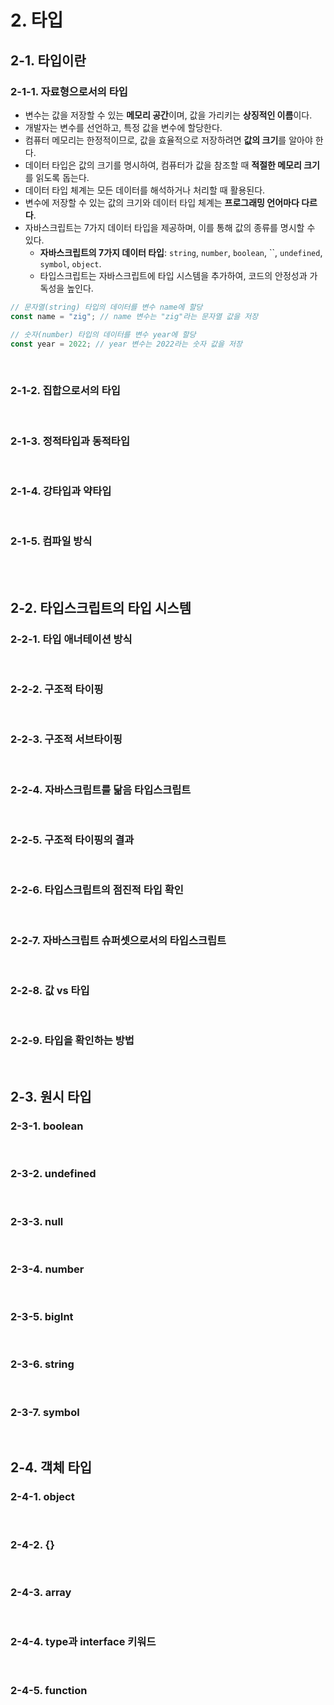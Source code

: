# 2. 타입

## 2-1. 타입이란

### 2-1-1. 자료형으로서의 타입

- 변수는 값을 저장할 수 있는 **메모리 공간**이며, 값을 가리키는 **상징적인 이름**이다.
- 개발자는 변수를 선언하고, 특정 값을 변수에 할당한다.
- 컴퓨터 메모리는 한정적이므로, 값을 효율적으로 저장하려면 **값의 크기**를 알아야 한다.
- 데이터 타입은 값의 크기를 명시하여, 컴퓨터가 값을 참조할 때 **적절한 메모리 크기**를 읽도록 돕는다.
- 데이터 타입 체계는 모든 데이터를 해석하거나 처리할 때 활용된다.
- 변수에 저장할 수 있는 값의 크기와 데이터 타입 체계는 **프로그래밍 언어마다 다르다**.
- 자바스크립트는 7가지 데이터 타입을 제공하며, 이를 통해 값의 종류를 명시할 수 있다.
  - **자바스크립트의 7가지 데이터 타입**: `string`, `number`, `boolean`, ``, `undefined`, `symbol`, `object`.
  - 타입스크립트는 자바스크립트에 타입 시스템을 추가하여, 코드의 안정성과 가독성을 높인다.

```ts
// 문자열(string) 타입의 데이터를 변수 name에 할당
const name = "zig"; // name 변수는 "zig"라는 문자열 값을 저장

// 숫자(number) 타입의 데이터를 변수 year에 할당
const year = 2022; // year 변수는 2022라는 숫자 값을 저장
```

<br>

### 2-1-2. 집합으로서의 타입

<br>

### 2-1-3. 정적타입과 동적타입

<br>

### 2-1-4. 강타입과 약타입

<br>

### 2-1-5. 컴파일 방식

<br>


<br>

## 2-2. 타입스크립트의 타입 시스템


### 2-2-1. 타입 애너테이션 방식

<br>

### 2-2-2. 구조적 타이핑

<br>

### 2-2-3. 구조적 서브타이핑

<br>

### 2-2-4. 자바스크립트를 닮음 타입스크립트

<br>

### 2-2-5. 구조적 타이핑의 결과

<br>

### 2-2-6. 타입스크립트의 점진적 타입 확인

<br>

### 2-2-7. 자바스크립트 슈퍼셋으로서의 타입스크립트

<br>

### 2-2-8. 값 vs 타입

<br>

### 2-2-9. 타입을 확인하는 방법

<br>


## 2-3. 원시 타입


### 2-3-1. boolean

<br>

### 2-3-2. undefined

<br>

### 2-3-3. null

<br>

### 2-3-4. number

<br>

### 2-3-5. bigInt

<br>

### 2-3-6. string

<br>

### 2-3-7. symbol

<br>

## 2-4. 객체 타입

### 2-4-1. object

<br>

### 2-4-2. {}

<br>

### 2-4-3. array

<br>

### 2-4-4. type과 interface 키워드

<br>

### 2-4-5. function

<br>